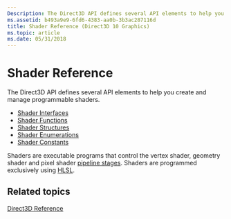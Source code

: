 ```yaml
---
Description: The Direct3D API defines several API elements to help you create and manage programmable shaders.
ms.assetid: b493a9e9-6fd6-4383-aa0b-3b3ac287116d
title: Shader Reference (Direct3D 10 Graphics)
ms.topic: article
ms.date: 05/31/2018
---
```


# Shader Reference

The Direct3D API defines several API elements to help you create and manage programmable shaders.

-   [Shader Interfaces](d3d10-graphics-reference-d3d10-shader-interfaces.md)
-   [Shader Functions](d3d10-graphics-reference-d3d10-shader-functions.md)
-   [Shader Structures](d3d10-graphics-reference-d3d10-shader-structures.md)
-   [Shader Enumerations](d3d10-graphics-reference-d3d10-shader-enums.md)
-   [Shader Constants](d3d10-graphics-reference-d3d10-shader-constants.md)

Shaders are executable programs that control the vertex shader, geometry shader and pixel shader [pipeline stages](d3d10-graphics-programming-guide-pipeline-stages.md). Shaders are programmed exclusively using [HLSL](../direct3dhlsl/dx-graphics-hlsl-reference.md).

## Related topics

<dl> <dt>

[Direct3D Reference](d3d10-graphics-reference-d3d10.md)
</dt> </dl>

 

 